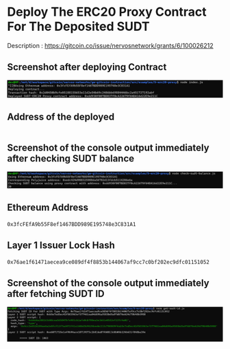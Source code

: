 # Deploy The ERC20 Proxy Contract For The Deposited SUDT

Description : https://gitcoin.co/issue/nervosnetwork/grants/6/100026212

## Screenshot after deploying Contract

![Alt text](contract-deployed.png "contract deployed")


## Address of the deployed

```

```

## Screenshot of the console output immediately after checking SUDT balance

![Alt text](sudt-balance.png "SUDT Balance")



## Ethereum Address

```
0x3fcFEfA9b55F8ef1467BDD989E195748e3C831A1
```

## Layer 1 Issuer Lock Hash

```
0x76ae1f61471aecea9ce089df4f8853b144067af9cc7c0bf202ec9dfc01151052
```

## Screenshot of the console output immediately after fetching SUDT ID

![Alt text](get-sudt-id.png "SUDT ID")


